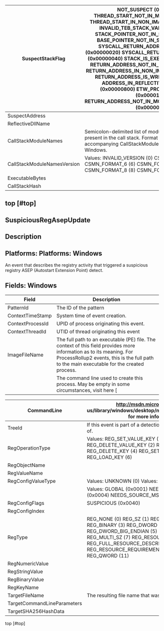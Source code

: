 | SuspectStackFlag            | NOT_SUSPECT (0x00000000) THREAD_START_NOT_IN_MODULE (0x00000001) THREAD_START_IN_NON_IMAGE_FILE (0x00000002) INVALID_TEB_STACK_VALUES (0x00000004) STACK_POINTER_NOT_IN_STACK (0x00000008) BASE_POINTER_NOT_IN_STACK (0x00000010) SYSCALL_RETURN_ADDRESS_NOT_IN_NTDLL (0x00000020) SYSCALL_RETURN_ADDRESS_ON_STACK (0x00000040) STACK_IS_EXECUTABLE (0x00000080) RETURN_ADDRESS_NOT_IN_MODULE (0x00000100) RETURN_ADDRESS_IN_NON_IMAGE_FILE (0x00000200) RETURN_ADDRESS_IS_WRITABLE (0x00000400) ADDRESS_IN_REFLECTIVELY_LOADED_DLL (0x00000800) ETW_PROVIDED_CALLSTACK (0x00001000) RETURN_ADDRESS_NOT_IN_MODULE_AND_IS_WRITABLE (0x00000500)   |
|-----------------------------|--------------------------------------------------------------------------------------------------------------------------------------------------------------------------------------------------------------------------------------------------------------------------------------------------------------------------------------------------------------------------------------------------------------------------------------------------------------------------------------------------------------------------------------------------------------------------------------------------------------------------------------------------|
| SuspectAddress              |                                                                                                                                                                                                                                                                                                                                                                                                                                                                                                                                                                                                                                                  |
| ReflectiveDllName           |                                                                                                                                                                                                                                                                                                                                                                                                                                                                                                                                                                                                                                                  |
| CallStackModuleNames        | Semicolon-delimited list of modules or memory regions present in the call stack. Format determined by the accompanying CallStackModuleNamesVersion field on Windows.                                                                                                                                                                                                                                                                                                                                                                                                                                                                             |
| CallStackModuleNamesVersion | Values: INVALID_VERSION (0) CSMN_FORMAT_5 (5) CSMN_FORMAT_6 (6) CSMN_FORMAT_7 (7) CSMN_FORMAT_8 (8) CSMN_FORMAT_CURRENT (8)                                                                                                                                                                                                                                                                                                                                                                                                                                                                                                                      |
| ExecutableBytes             |                                                                                                                                                                                                                                                                                                                                                                                                                                                                                                                                                                                                                                                  |
| CallStackHash               |                                                                                                                                                                                                                                                                                                                                                                                                                                                                                                                                                                                                                                                  |

## top [#top]

## SuspiciousRegAsepUpdate

## Description

## Platforms: Platforms: Windows

An event that describes the registry activity that triggered a suspicious registry ASEP (Autostart Extension Point) detect.

## Fields: Windows

| Field            | Description                                                                                                                                                                                                        |
|------------------|--------------------------------------------------------------------------------------------------------------------------------------------------------------------------------------------------------------------|
| PatternId        | The ID of the pattern                                                                                                                                                                                              |
| ContextTimeStamp | System time of event creation.                                                                                                                                                                                     |
| ContextProcessId | UPID of process originating this event.                                                                                                                                                                            |
| ContextThreadId  | UTID of thread originating this event                                                                                                                                                                              |
| ImageFileName    | The full path to an executable (PE) file. The context of this field provides more information as to its meaning. For ProcessRollup2  events, this is the full path to the main executable for the created process. |
|                  | The command line used to create this process. May be empty in some circumstances, visit here [                                                                                                                     |

| CommandLine                 | http://msdn.microsoft.com/en- us/library/windows/desktop/ms682425(v=vs.85).aspx] for more information.                                                                                                                                  |
|-----------------------------|-----------------------------------------------------------------------------------------------------------------------------------------------------------------------------------------------------------------------------------------|
| TreeId                      | If this event is part of a detection tree, the tree ID it is part of.                                                                                                                                                                   |
| RegOperationType            | Values: REG_SET_VALUE_KEY (1) REG_DELETE_VALUE_KEY (2) REG_CREATE_KEY (3) REG_DELETE_KEY (4) REG_SET_KEY_SECURITY (5) REG_LOAD_KEY (6)                                                                                                  |
| RegObjectName               |                                                                                                                                                                                                                                         |
| RegValueName                |                                                                                                                                                                                                                                         |
| RegConfigValueType          | Values: UNKNOWN (0) Values:                                                                                                                                                                                                             |
|                             | Values: GLOBAL (0x0001) NEEDS_SOURCE_SIGNED (0x0004) NEEDS_SOURCE_MS_SIGNED (0x0010)                                                                                                                                                    |
| RegConfigFlags              | SUSPICIOUS (0x0040)                                                                                                                                                                                                                     |
| RegConfigIndex              |                                                                                                                                                                                                                                         |
| RegType                     | REG_NONE (0) REG_SZ (1) REG_EXPAND_SZ (2) REG_BINARY (3) REG_DWORD (4) REG_DWORD_BIG_ENDIAN (5) REG_LINK (6) REG_MULTI_SZ (7) REG_RESOURCE_LIST (8) REG_FULL_RESOURCE_DESCRIPTOR (9) REG_RESOURCE_REQUIREMENTS_LIST (10) REG_QWORD (11) |
| RegNumericValue             |                                                                                                                                                                                                                                         |
| RegStringValue              |                                                                                                                                                                                                                                         |
| RegBinaryValue              |                                                                                                                                                                                                                                         |
| RegKeyName                  |                                                                                                                                                                                                                                         |
| TargetFileName              | The resulting file name that was downloaded                                                                                                                                                                                             |
| TargetCommandLineParameters |                                                                                                                                                                                                                                         |
| TargetSHA256HashData        |                                                                                                                                                                                                                                         |

top [#top]